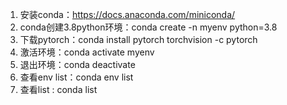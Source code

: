 1. 安装conda：https://docs.anaconda.com/miniconda/
2. conda创建3.8python环境：conda create -n myenv python=3.8
3. 下载pytorch：conda install pytorch torchvision -c pytorch
4. 激活环境：conda activate myenv
5. 退出环境：conda deactivate
6. 查看env list：conda env list
7. 查看list : conda list